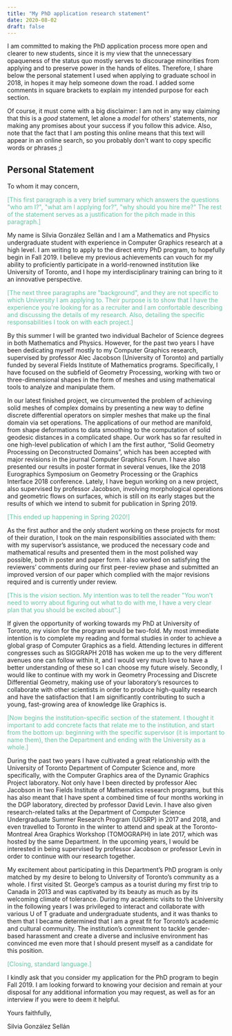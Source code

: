 ```yaml
---
title: "My PhD application research statement"
date: 2020-08-02
draft: false
---
```


I am committed to making the PhD application process more open and clearer to new students, since it is my view that the unnecessary opaqueness of the status quo mostly serves to discourage minorities from applying and to preserve power in the hands of elites. Therefore, I share below the personal statement I used when applying to graduate school in 2018, in hopes it may help someone down the road. I added some comments in square brackets to explain my intended purpose for each section.

 Of course, it must come with a big disclaimer: I am not in any way claiming that this is a <i>good</i> statement, let alone a <i>model</i> for others' statements, nor making any promises about your success if you follow this advice. Also, note that the fact that I am posting this online means that this text will appear in an online search, so you probably don't want to copy specific words or phrases ;)


## Personal Statement

To whom it may concern,

<span style="color:#66c2a5">[This first paragraph is a very brief summary which answers the questions "who am I?", "what am I applying for?", "why should you hire me?" The rest of the statement serves as a justification for the pitch made in this paragraph.]</span>

My name is Silvia González Sellán and I am a Mathematics and Physics undergraduate student with experience in Computer Graphics research at a high level. I am writing to apply to the direct entry PhD program, to hopefully begin in Fall 2019. I believe my previous achievements can vouch for my ability to proficiently participate in a world-renowned institution like University of Toronto, and I hope my interdisciplinary training can bring to it an innovative perspective.

<span style="color:#66c2a5">[The next three paragraphs are "background", and they are not specific to which University I am applying to. Their purpose is to show that I have the experience you're looking for as a recruiter and I am confortable describing and discussing the details of my research. Also, detailing the specific responsabilities I took on with each project.]

By this summer I will be granted two individual Bachelor of Science degrees in both Mathematics and Physics. However, for the past two years I have been dedicating myself mostly to my Computer Graphics research, supervised by professor Alec Jacobson (University of Toronto) and partially funded by several Fields Institute of Mathematics programs. Specifically, I have focused on the subfield of Geometry Processing, working with two or three-dimensional shapes in the form of meshes and using mathematical tools to analyze and manipulate them.

In our latest finished project, we circumvented the problem of achieving solid meshes of complex domains by presenting a new way to define discrete differential operators on simpler meshes that make up the final domain via set operations. The applications of our method are manifold, from shape deformations to data smoothing to the computation of solid geodesic distances in a complicated shape. Our work has so far resulted in one high-level publication of which I am the first author, “Solid Geometry Processing on Deconstructed Domains”, which has been accepted with major revisions in the journal Computer Graphics Forum. I have also presented our results in poster format in several venues, like the 2018 Eurographics Symposium on Geometry Processing or the Graphics Interface 2018 conference. Lately, I have begun working on a new project, also supervised by professor Jacobson, involving morphological operations and geometric flows on surfaces, which is still on its early stages but the results of which we intend to submit for publication in Spring 2019.

<span style="color:#66c2a5">[This ended up happening in Spring 2020!]</span>

As the first author and the only student working on these projects for most of their duration, I took on the main responsibilities associated with them: with my supervisor’s assistance, we produced the necessary code and mathematical results and presented them in the most polished way possible, both in poster and paper form. I also worked on satisfying the reviewers’ comments during our first peer-review phase and submitted an improved version of our paper which complied with the major revisions required and is currently under review.

<span style="color:#66c2a5">[This is the <i>vision</i> section. My intention was to tell the reader "You won't need to worry about figuring out what to do with me, I have a very clear plan that you should be excited about".]</span>

If given the opportunity of working towards my PhD at University of Toronto, my vision for the program would be two-fold. My most immediate intention is to complete my reading and formal studies in order to achieve a global grasp of Computer Graphics as a field. Attending lectures in different congresses such as SIGGRAPH 2018 has woken me up to the very different avenues one can follow within it, and I would very much love to have a better understanding of these so I can choose my future wisely. Secondly, I would like to continue with my work in Geometry Processing and Discrete Differential Geometry, making use of your laboratory’s resources to collaborate with other scientists in order to produce high-quality research and have the satisfaction that I am significantly contributing to such a young, fast-growing area of knowledge like Graphics is.

<span style="color:#66c2a5">[Now begins the institution-specific section of the statement. I thought it important to add concrete facts that relate me to the institution, and start from the bottom up: beginning with the specific supervisor (it is important to name them), then the Department  and ending with the University as a whole.]</span>

During the past two years I have cultivated a great relationship with the University of Toronto Department of Computer Science and, more specifically, with the Computer Graphics area of the Dynamic Graphics Project laboratory. Not only have I been directed by professor Alec Jacobson in two Fields Institute of Mathematics research programs, but this has also meant that I have spent a combined time of four months working in the DGP laboratory, directed by professor David Levin. I have also given research-related talks at the Department of Computer Science Undergraduate Summer Research Program (UGSRP) in 2017 and 2018, and even travelled to Toronto in the winter to attend and speak at the Toronto-Montreal Area Graphics Workshop (TOMOGRAPH) in late 2017, which was hosted by the same Department. In the upcoming years, I would be interested in being supervised by professor Jacobson or professor Levin in order to continue with our research together.

My excitement about participating in this Department’s PhD program is only matched by my desire to belong to University of Toronto’s community as a whole. I first visited St. George’s campus as a tourist during my first trip to Canada in 2013 and was captivated by its beauty as much as by its welcoming climate of tolerance. During my academic visits to the University in the following years I was privileged to interact and collaborate with various U of T graduate and undergraduate students, and it was thanks to them that I became determined that I am a great fit for Toronto’s academic and cultural community. The institution’s commitment to tackle gender-based harassment and create a diverse and inclusive environment has convinced me even more that I should present myself as a candidate for this position.

<span style="color:#66c2a5">[Closing, standard language.]</span>

I kindly ask that you consider my application for the PhD program to begin Fall 2019. I am looking forward to knowing your decision and remain at your disposal for any additional information you may request, as well as for an interview if you were to deem it helpful.

Yours faithfully,

Silvia González Sellán
